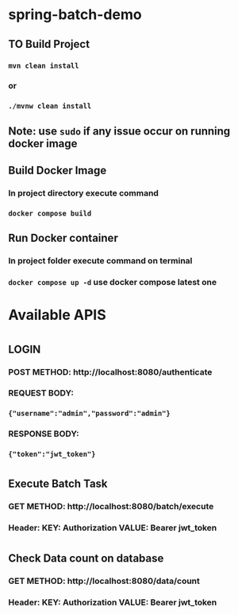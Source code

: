 # spring-batch-demo

## TO Build Project 
### `mvn clean install`
### or
### `./mvnw clean install`

## Note: use `sudo` if any issue occur on running docker image

## Build Docker Image
### In project directory execute command
### `docker compose build`

## Run Docker container
### In project folder execute command on terminal
### `docker compose up -d` use docker compose latest one

# Available APIS
#
## LOGIN
### POST METHOD: http://localhost:8080/authenticate
### REQUEST BODY: 
### `{"username":"admin","password":"admin"}`
### RESPONSE BODY:
### `{"token":"jwt_token"}`
#
## Execute Batch Task
### GET METHOD: http://localhost:8080/batch/execute
### Header: KEY: Authorization VALUE: Bearer jwt_token
#
## Check Data count on database
### GET METHOD: http://localhost:8080/data/count
### Header: KEY: Authorization VALUE: Bearer jwt_token